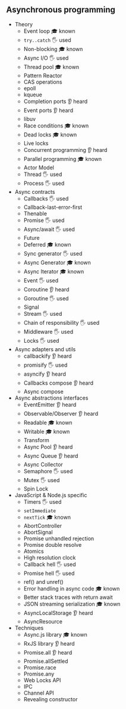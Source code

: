 ## Asynchronous programming

- Theory
  - Event loop 🎓 known
  - `try..catch` 🖐️ used
  - Non-blocking 🎓 known
  - Async I/O 🖐️ used
  - Thread pool 🎓 known
  - Pattern Reactor
  - CAS operations
  - epoll
  - kqueue
  - Completion ports 👂 heard
  - Event ports 👂 heard
  - libuv
  - Race conditions 🎓 known
  - Dead locks 🎓 known
  - Live locks
  - Concurrent programming 👂 heard
  - Parallel programming 🎓 known
  - Actor Model
  - Thread 🖐️ used
  - Process 🖐️ used
- Async contracts
  - Callbacks 🖐️ used
  - Callback-last-error-first
  - Thenable
  - Promise 🖐️ used
  - Async/await 🖐️ used
  - Future
  - Deferred 🎓 known
  - Sync generator 🖐️ used
  - Async Generator 🎓 known
  - Async Iterator 🎓 known
  - Event 🖐️ used
  - Coroutine 👂 heard
  - Goroutine 🖐️ used
  - Signal
  - Stream 🖐️ used
  - Chain of responsibility 🖐️ used
  - Middleware 🖐️ used
  - Locks 🖐️ used
- Async adapters and utils
  - callbackify 👂 heard
  - promisify 🖐️ used
  - asyncify 👂 heard
  - Callbacks compose 👂 heard
  - Async compose
- Async abstractions interfaces
  - EventEmitter 👂 heard
  - Observable/Observer 👂 heard
  - Readable 🎓 known
  - Writable 🎓 known
  - Transform
  - Async Pool 👂 heard
  - Async Queue 👂 heard
  - Async Collector
  - Semaphore 🖐️ used
  - Mutex 🖐️ used
  - Spin Lock
- JavaScript & Node.js specific
  - Timers 🖐️ used
  - `setImmediate`
  - `nextTick` 🎓 known
  - AbortController
  - AbortSignal
  - Promise unhandled rejection
  - Promise double resolve
  - Atomics
  - High resolution clock
  - Callback hell 🖐️ used
  - Promise hell 🖐️ used
  - ref() and unref()
  - Error handling in async code 🎓 known
  - Better stack traces with return await
  - JSON streaming serialization 🎓 known
  - AsyncLocalStorage 👂 heard
  - AsyncResource
- Techniques
  - Async.js library 🎓 known
  - RxJS library 👂 heard
  - Promise.all 👂 heard
  - Promise.allSettled
  - Promise.race
  - Promise.any
  - Web Locks API
  - IPC
  - Channel API
  - Revealing constructor
